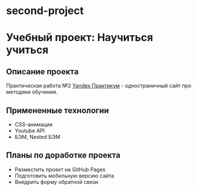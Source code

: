 # second-project
# Учебный проект: Научиться учиться 

## Описание проекта
Практическая работа №2 [Yandex Практикум](https://praktikum.yandex.ru/web/ "Курс Веб-разработчик") - одностраничный сайт про методики обучения.

## Примененные технологии
* CSS-анимация
* Youtube API
* БЭМ, Nested БЭМ

## Планы по доработке проекта
* Разместить проект на GitHub Pages
* Подготовить мобильную версию сайта
* Внедрить форму обратной связи
